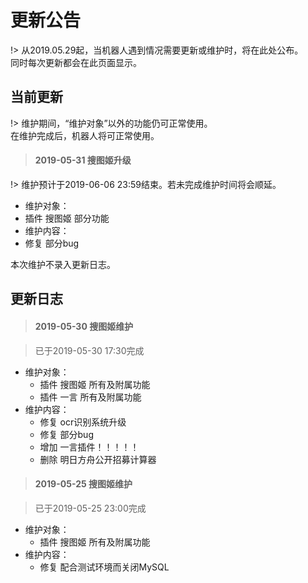 # 更新公告

!> 从2019.05.29起，当机器人遇到情况需要更新或维护时，将在此处公布。  
同时每次更新都会在此页面显示。

## 当前更新

!> 维护期间，“维护对象”以外的功能仍可正常使用。  
在维护完成后，机器人将可正常使用。

  > #### 2019-05-31 搜图姬升级
  
  !> 维护预计于2019-06-06 23:59结束。若未完成维护时间将会顺延。
  
  - 维护对象：
   - 插件 搜图姬 部分功能
  - 维护内容：
   - 修复 部分bug
   
  本次维护不录入更新日志。

## 更新日志

 > #### 2019-05-30 搜图姬维护
 
 > 已于2019-05-30 17:30完成
 
 - 维护对象：
   - 插件 搜图姬 所有及附属功能
   - 插件 一言 所有及附属功能
 - 维护内容：
   - 修复 ocr识别系统升级
   - 修复 部分bug
   - 增加 一言插件！！！！！
   - 删除 明日方舟公开招募计算器

 > #### 2019-05-25 搜图姬维护
 
 > 已于2019-05-25 23:00完成
 
 - 维护对象：
   - 插件 搜图姬 所有及附属功能
 - 维护内容：
   - 修复 配合测试环境而关闭MySQL
